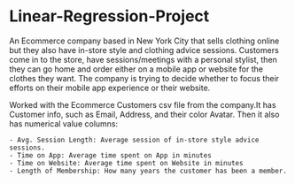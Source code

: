 # Linear-Regression-Project
An Ecommerce company based in New York City that sells clothing online but they also have in-store style and clothing advice sessions.
Customers come in to the store, have sessions/meetings with a personal stylist, then they can go home and order either on a mobile app or website for the 
clothes they want.
The company is trying to decide whether to focus their efforts on their mobile app experience or their website.

Worked with the Ecommerce Customers csv file from the company.It has Customer info, such as Email, Address, and their color Avatar. 
Then it also has numerical value columns:

    - Avg. Session Length: Average session of in-store style advice sessions.
    - Time on App: Average time spent on App in minutes
    - Time on Website: Average time spent on Website in minutes
    - Length of Membership: How many years the customer has been a member.
